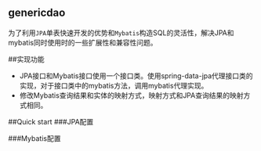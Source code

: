 ## genericdao
为了利用`JPA`单表快速开发的优势和`Mybatis`构造SQL的灵活性，解决JPA和mybatis同时使用时的一些扩展性和兼容性问题。

##实现功能
* JPA接口和Mybatis接口使用一个接口类。使用spring-data-jpa代理接口类的实现，对于接口类中的mybatis方法，调用mybatis代理实现。
* 修改Mybatis查询结果和实体的映射方式，映射方式和JPA查询结果的映射方式相同。

##Quick start
###JPA配置

###Mybatis配置


